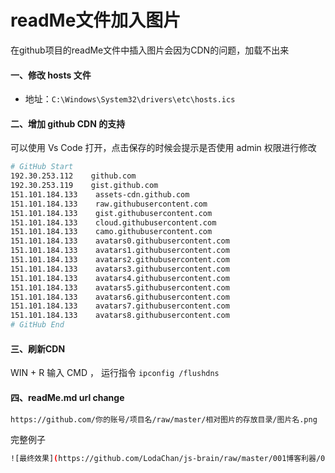# readMe文件加入图片

在github项目的readMe文件中插入图片会因为CDN的问题，加载不出来

#### 一、修改 hosts 文件

+ 地址：`C:\Windows\System32\drivers\etc\hosts.ics`

#### 二、增加 github CDN 的支持

可以使用 Vs Code 打开，点击保存的时候会提示是否使用 admin 权限进行修改

```bash
# GitHub Start 
192.30.253.112    github.com 
192.30.253.119    gist.github.com
151.101.184.133    assets-cdn.github.com
151.101.184.133    raw.githubusercontent.com
151.101.184.133    gist.githubusercontent.com
151.101.184.133    cloud.githubusercontent.com
151.101.184.133    camo.githubusercontent.com
151.101.184.133    avatars0.githubusercontent.com
151.101.184.133    avatars1.githubusercontent.com
151.101.184.133    avatars2.githubusercontent.com
151.101.184.133    avatars3.githubusercontent.com
151.101.184.133    avatars4.githubusercontent.com
151.101.184.133    avatars5.githubusercontent.com
151.101.184.133    avatars6.githubusercontent.com
151.101.184.133    avatars7.githubusercontent.com
151.101.184.133    avatars8.githubusercontent.com
# GitHub End
```

#### 三、刷新CDN

WIN + R 输入 CMD ， 运行指令 `ipconfig /flushdns`

#### 四、readMe.md url change

```bash
https://github.com/你的账号/项目名/raw/master/相对图片的存放目录/图片名.png
```

完整例子

```bash
![最终效果](https://github.com/LodaChan/js-brain/raw/master/001博客利器/001制作gif/.wiki/最终效果.gif)
```